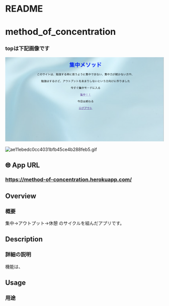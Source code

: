 # README

# method_of_concentration

### topは下記画像です
![concentrate.png](https://github.com/yu-egg/method_of_concentration/blob/master/concentrate.png?raw=true)

![ae11ebedc0cc4031bfb45ce4b288feb5.gif](https://github.com/yu-egg/method_of_concentration/blob/master/ae11ebedc0cc4031bfb45ce4b288feb5.gif?raw=true)
## 🌐 App URL

### **https://method-of-concentration.herokuapp.com/**


## Overview

### 概要 
集中→アウトプット→休憩 のサイクルを組んだアプリです。

## Description

### 詳細の説明　
機能は、

## Usage

### 用途

